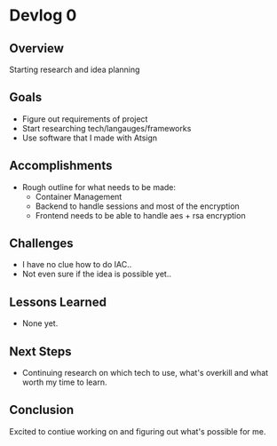 # Devlog 0

## Overview
Starting research and idea planning

## Goals
- Figure out requirements of project
- Start researching tech/langauges/frameworks
- Use software that I made with Atsign

## Accomplishments
- Rough outline for what needs to be made:
    - Container Management
    - Backend to handle sessions and most of the encryption
    - Frontend needs to be able to handle aes + rsa encryption

## Challenges
- I have no clue how to do IAC..
- Not even sure if the idea is possible yet..

## Lessons Learned
- None yet.

## Next Steps
- Continuing research on which tech to use, what's overkill and what worth my time to learn.

## Conclusion
 Excited to contiue working on and figuring out what's possible for me.